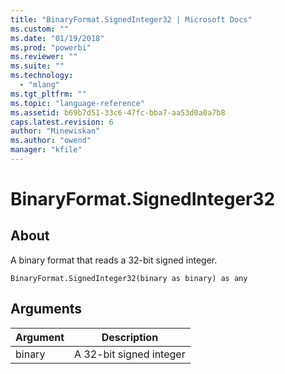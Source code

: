 ```yaml
---
title: "BinaryFormat.SignedInteger32 | Microsoft Docs"
ms.custom: ""
ms.date: "01/19/2018"
ms.prod: "powerbi"
ms.reviewer: ""
ms.suite: ""
ms.technology: 
  - "mlang"
ms.tgt_pltfrm: ""
ms.topic: "language-reference"
ms.assetid: b69b7d51-33c6-47fc-bba7-aa53d0a0a7b8
caps.latest.revision: 6
author: "Minewiskan"
ms.author: "owend"
manager: "kfile"
---
```

# BinaryFormat.SignedInteger32

  
## About  
A binary format that reads a 32-bit signed integer.  
  
```  
BinaryFormat.SignedInteger32(binary as binary) as any  
```  
  
## Arguments  
  
|Argument|Description|  
|------------|---------------|  
|binary|A 32-bit signed integer|  
  
